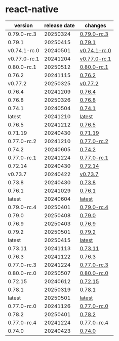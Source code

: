 # react-native	


|version|release date|changes|
|---|---|---|
|0.79.0-rc.3|20250324|[0.79.0-rc.3](./0.79.0-rc.3-20250324.md)|
|0.79.1|20250415|[0.79.1](./0.79.1-20250415.md)|
|v0.74.1-rc.0|20240501|[v0.74.1-rc.0](./v0.74.1-rc.0-20240501.md)|
|v0.77.0-rc.1|20241204|[v0.77.0-rc.1](./v0.77.0-rc.1-20241204.md)|
|0.80.0-rc.1|20250512|[0.80.0-rc.1](./0.80.0-rc.1-20250512.md)|
|0.76.2|20241115|[0.76.2](./0.76.2-20241115.md)|
|v0.77.2|20250325|[v0.77.2](./v0.77.2-20250325.md)|
|0.76.4|20241209|[0.76.4](./0.76.4-20241209.md)|
|0.76.8|20250326|[0.76.8](./0.76.8-20250326.md)|
|0.74.1|20240504|[0.74.1](./0.74.1-20240504.md)|
|latest|20241210|[latest](./latest-20241210.md)|
|0.76.5|20241212|[0.76.5](./0.76.5-20241212.md)|
|0.71.19|20240430|[0.71.19](./0.71.19-20240430.md)|
|0.77.0-rc.2|20241210|[0.77.0-rc.2](./0.77.0-rc.2-20241210.md)|
|0.74.2|20240605|[0.74.2](./0.74.2-20240605.md)|
|0.77.0-rc.1|20241224|[0.77.0-rc.1](./0.77.0-rc.1-20241224.md)|
|0.72.14|20240430|[0.72.14](./0.72.14-20240430.md)|
|v0.73.7|20240422|[v0.73.7](./v0.73.7-20240422.md)|
|0.73.8|20240430|[0.73.8](./0.73.8-20240430.md)|
|0.76.1|20241029|[0.76.1](./0.76.1-20241029.md)|
|latest|20240604|[latest](./latest-20240604.md)|
|0.79.0-rc.4|20250401|[0.79.0-rc.4](./0.79.0-rc.4-20250401.md)|
|0.79.0|20250408|[0.79.0](./0.79.0-20250408.md)|
|0.76.9|20250403|[0.76.9](./0.76.9-20250403.md)|
|0.79.2|20250501|[0.79.2](./0.79.2-20250501.md)|
|latest|20250415|[latest](./latest-20250415.md)|
|0.73.11|20241113|[0.73.11](./0.73.11-20241113.md)|
|0.76.3|20241122|[0.76.3](./0.76.3-20241122.md)|
|0.77.0-rc.3|20241224|[0.77.0-rc.3](./0.77.0-rc.3-20241224.md)|
|0.80.0-rc.0|20250507|[0.80.0-rc.0](./0.80.0-rc.0-20250507.md)|
|0.72.15|20240612|[0.72.15](./0.72.15-20240612.md)|
|0.78.1|20250319|[0.78.1](./0.78.1-20250319.md)|
|latest|20250501|[latest](./latest-20250501.md)|
|0.77.0-rc.0|20241126|[0.77.0-rc.0](./0.77.0-rc.0-20241126.md)|
|0.78.2|20250401|[0.78.2](./0.78.2-20250401.md)|
|0.77.0-rc.4|20241224|[0.77.0-rc.4](./0.77.0-rc.4-20241224.md)|
|0.74.0|20240423|[0.74.0](./0.74.0-20240423.md)|
